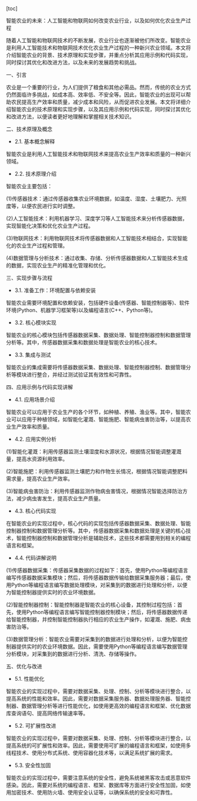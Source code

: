 
[toc]                    
                
                
智能农业的未来：人工智能和物联网如何改变农业行业，以及如何优化农业生产过程

随着人工智能和物联网技术的不断发展，农业行业也逐渐被他们所改变。智能农业是利用人工智能技术和物联网技术优化农业生产过程的一种新兴农业领域。本文将介绍智能农业的背景、技术原理和实现步骤，并重点分析其应用示例和代码实现，同时探讨其优化和改进方法，以及未来的发展趋势和挑战。

一、引言

农业是一个重要的行业，为人们提供了粮食和其他必需品。然而，传统的农业方式仍然面临许多挑战，如成本高、效率低、不安全等。因此，智能农业的出现可以帮助农民提高生产效率和质量，减少成本和风险，从而促进农业发展。本文将详细介绍智能农业的技术原理和实现步骤，以及其应用示例和代码实现，同时探讨其优化和改进方法，以便读者更好地理解和掌握相关技术知识。

二、技术原理及概念

- 2.1. 基本概念解释

智能农业是利用人工智能技术和物联网技术来提高农业生产效率和质量的一种新兴领域。

- 2.2. 技术原理介绍

智能农业主要包括：

(1)传感器技术：通过传感器收集农业环境数据，如温度、湿度、土壤肥力、光照度等，以便农民进行实时调整。

(2)人工智能技术：利用机器学习、深度学习等人工智能技术来分析传感器数据，实现智能化决策和优化农业生产过程。

(3)物联网技术：利用物联网技术将传感器数据和人工智能技术相结合，实现智能化的农业生产过程和管理。

(4)数据管理与分析技术：通过收集、存储、分析传感器数据和人工智能技术生成的数据，实现农业生产的精准化管理和优化。

三、实现步骤与流程

- 3.1. 准备工作：环境配置与依赖安装

智能农业需要环境配置和依赖安装，包括硬件设备(传感器、智能控制器等)、软件环境(Python、机器学习框架等)以及编程语言(C++、Python等)。

- 3.2. 核心模块实现

智能农业的核心模块包括传感器数据采集、数据处理、智能控制器控制和数据管理分析等。其中，传感器数据采集和数据处理是智能农业的核心技术。

- 3.3. 集成与测试

智能农业的集成需要将传感器数据采集、数据处理、智能控制器控制、数据管理分析等模块进行整合，并经过测试验证其有效性和可靠性。

四、应用示例与代码实现讲解

- 4.1. 应用场景介绍

智能农业可以应用于农业生产的各个环节，如种植、养殖、渔业等。其中，智能农业可以应用于种植领域，如智能化灌溉、智能施肥、智能病虫害防治等，以提高农业生产效率和质量。

- 4.2. 应用实例分析

(1)智能化灌溉：利用传感器监测土壤湿度和水源状况，根据情况智能调整灌溉量，提高水资源利用效率。

(2)智能施肥：利用传感器监测土壤肥力和作物生长情况，根据情况智能调整肥料需求量，提高农业生产效率。

(3)智能病虫害防治：利用传感器监测作物病虫害情况，根据情况智能选择防治方法，减少病虫害发生，提高农业生产质量。

- 4.3. 核心代码实现

在智能农业的实现过程中，核心代码的实现包括传感器数据采集、数据处理、智能控制器控制和数据管理分析等。其中，传感器数据采集和数据处理是关键的核心技术，智能控制器控制和数据管理分析是辅助技术，这些技术都需要用到相关的编程语言和框架。

- 4.4. 代码讲解说明

(1)传感器数据采集：传感器采集数据的过程如下：首先，使用Python等编程语言编写传感器数据采集模块；然后，将传感器数据传输给数据采集服务器；最后，使用Python等编程语言编写数据处理模块，对采集到的数据进行处理和分析，以便为智能控制器提供实时的农业环境数据。

(2)智能控制器控制：智能控制器是智能农业的核心设备，其控制过程包括：首先，使用Python等编程语言编写智能控制器控制模块；然后，将传感器数据传递给智能控制器，并控制智能控制器执行相应的农业生产操作，如灌溉、施肥、病虫害防治等。

(3)数据管理分析：智能农业需要对采集到的数据进行处理和分析，以便为智能控制器提供实时的农业环境数据。因此，需要使用Python等编程语言编写数据管理分析模块，对采集到的数据进行分析、清洗、存储等操作。

五、优化与改进

- 5.1. 性能优化

智能农业的实现过程中，需要对数据采集、处理、控制、分析等模块进行整合，以提高系统的性能和效率。因此，需要对数据采集服务器、数据处理服务器、智能控制器、数据管理分析等进行性能优化，如使用更高效的编程语言和框架、优化数据库查询语句、提高网络传输速率等。

- 5.2. 可扩展性改进

智能农业的实现过程中，需要对数据采集、处理、控制、分析等模块进行整合，以提高系统的可扩展性和效率。因此，需要使用可扩展的编程语言和框架，如使用多线程技术、使用分布式系统、使用容器化技术等，以满足系统扩展的需求。

- 5.3. 安全性加固

智能农业的实现过程中，需要注意系统的安全性，避免系统被黑客攻击或恶意软件感染。因此，需要对系统的编程语言、框架、数据库等方面进行安全性加固，如使用加密技术、使用防火墙、使用安全认证等，以确保系统的安全和可靠性。


